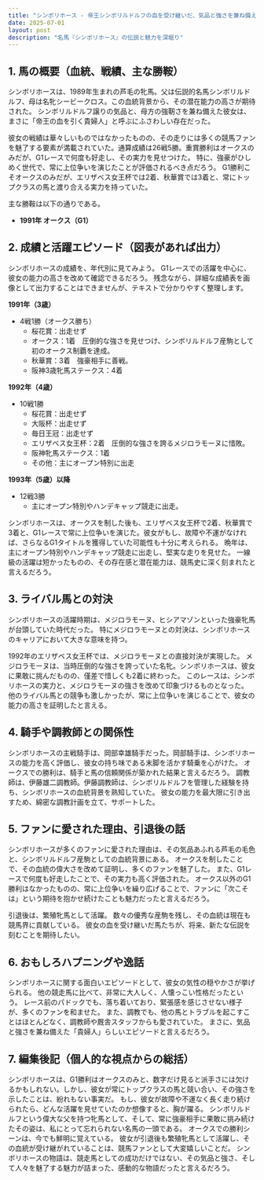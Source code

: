 ```yaml
---
title: "シンボリホース - 帝王シンボリルドルフの血を受け継いだ、気品と強さを兼ね備えた名牝"
date: 2025-07-01
layout: post
description: "名馬『シンボリホース』の伝説と魅力を深堀り"
---
```


## 1. 馬の概要（血統、戦績、主な勝鞍）

シンボリホースは、1989年生まれの芦毛の牝馬。父は伝説的名馬シンボリルドルフ、母は名牝シービークロス。この血統背景から、その潜在能力の高さが期待された。  シンボリルドルフ譲りの気品と、母方の強靭さを兼ね備えた彼女は、まさに「帝王の血を引く貴婦人」と呼ぶにふさわしい存在だった。

彼女の戦績は華々しいものではなかったものの、その走りには多くの競馬ファンを魅了する要素が満載されていた。通算成績は26戦5勝。重賞勝利はオークスのみだが、G1レースで何度も好走し、その実力を見せつけた。  特に、強豪がひしめく世代で、常に上位争いを演じたことが評価されるべき点だろう。  G1勝利こそオークスのみだが、エリザベス女王杯では2着、秋華賞では3着と、常にトップクラスの馬と渡り合える実力を持っていた。

主な勝鞍は以下の通りである。

* **1991年 オークス（G1）**


## 2. 成績と活躍エピソード（図表があれば出力）

シンボリホースの成績を、年代別に見てみよう。  G1レースでの活躍を中心に、彼女の能力の高さを改めて確認できるだろう。  残念ながら、詳細な成績表を画像として出力することはできませんが、テキストで分かりやすく整理します。

**1991年（3歳）**

* 4戦1勝（オークス勝ち）
    * 桜花賞：出走せず
    * オークス：1着　圧倒的な強さを見せつけ、シンボリルドルフ産駒として初のオークス制覇を達成。
    * 秋華賞：3着　強豪相手に善戦。
    * 阪神3歳牝馬ステークス：4着


**1992年（4歳）**

* 10戦1勝
    * 桜花賞：出走せず
    * 大阪杯：出走せず
    * 毎日王冠：出走せず
    * エリザベス女王杯：2着　圧倒的な強さを誇るメジロラモーヌに惜敗。
    * 阪神牝馬ステークス：1着
    * その他：主にオープン特別に出走


**1993年（5歳）以降**

* 12戦3勝
    * 主にオープン特別やハンデキャップ競走に出走。


シンボリホースは、オークスを制した後も、エリザベス女王杯で2着、秋華賞で3着と、G1レースで常に上位争いを演じた。彼女がもし、故障や不運がなければ、さらなるG1タイトルを獲得していた可能性も十分に考えられる。  晩年は、主にオープン特別やハンデキャップ競走に出走し、堅実な走りを見せた。  一線級の活躍は短かったものの、その存在感と潜在能力は、競馬史に深く刻まれたと言えるだろう。



## 3. ライバル馬との対決

シンボリホースの活躍時期は、メジロラモーヌ、ヒシアマゾンといった強豪牝馬が台頭していた時代だった。  特にメジロラモーヌとの対決は、シンボリホースのキャリアにおいて大きな意味を持つ。

1992年のエリザベス女王杯では、メジロラモーヌとの直接対決が実現した。  メジロラモーヌは、当時圧倒的な強さを誇っていた名牝。シンボリホースは、彼女に果敢に挑んだものの、僅差で惜しくも2着に終わった。 このレースは、シンボリホースの実力と、メジロラモーヌの強さを改めて印象づけるものとなった。  他のライバル馬との競争も激しかったが、常に上位争いを演じることで、彼女の能力の高さを証明したと言える。


## 4. 騎手や調教師との関係性

シンボリホースの主戦騎手は、岡部幸雄騎手だった。岡部騎手は、シンボリホースの能力を高く評価し、彼女の持ち味である末脚を活かす騎乗を心がけた。  オークスでの勝利は、騎手と馬の信頼関係が築かれた結果と言えるだろう。  調教師は、伊藤雄二調教師。伊藤調教師は、シンボリルドルフを管理した経験を持ち、シンボリホースの血統背景を熟知していた。  彼女の能力を最大限に引き出すため、綿密な調教計画を立て、サポートした。


## 5. ファンに愛された理由、引退後の話

シンボリホースが多くのファンに愛された理由は、その気品あふれる芦毛の毛色と、シンボリルドルフ産駒としての血統背景にある。  オークスを制したことで、その血統の偉大さを改めて証明し、多くのファンを魅了した。  また、G1レースで何度も好走したことで、その実力も高く評価された。  オークス以外のG1勝利はなかったものの、常に上位争いを繰り広げることで、ファンに「次こそは」という期待を抱かせ続けたことも魅力だったと言えるだろう。

引退後は、繁殖牝馬として活躍。  数々の優秀な産駒を残し、その血統は現在も競馬界に貢献している。  彼女の血を受け継いだ馬たちが、将来、新たな伝説を刻むことを期待したい。


## 6. おもしろハプニングや逸話

シンボリホースに関する面白いエピソードとして、彼女の気性の穏やかさが挙げられる。  他の競走馬に比べて、非常に大人しく、人懐っこい性格だったという。  レース前のパドックでも、落ち着いており、緊張感を感じさせない様子が、多くのファンを和ませた。  また、調教でも、他の馬とトラブルを起こすことはほとんどなく、調教師や厩舎スタッフからも愛されていた。  まさに、気品と強さを兼ね備えた「貴婦人」らしいエピソードと言えるだろう。


## 7. 編集後記（個人的な視点からの総括）

シンボリホースは、G1勝利はオークスのみと、数字だけ見ると派手さには欠けるかもしれない。しかし、彼女が常にトップクラスの馬と競い合い、その強さを示したことは、紛れもない事実だ。  もし、彼女が故障や不運なく長く走り続けられたら、どんな活躍を見せていたのか想像すると、胸が躍る。  シンボリルドルフという偉大な父を持つ牝馬として、そして、常に強豪相手に果敢に挑み続けたその姿は、私にとって忘れられない名馬の一頭である。  オークスでの勝利シーンは、今でも鮮明に覚えている。  彼女が引退後も繁殖牝馬として活躍し、その血統が受け継がれていることは、競馬ファンとして大変嬉しいことだ。  シンボリホースの物語は、競走馬としての成功だけではない、その気品と強さ、そして人々を魅了する魅力が詰まった、感動的な物語だったと言えるだろう。
